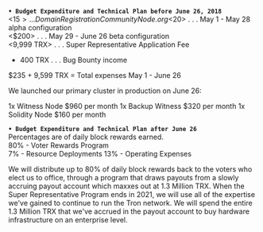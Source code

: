

**`• Budget Expenditure and Technical Plan before June 26, 2018`**  
<$15>          	. . .		Domain Registration CommunityNode.org  
<$20>          	. . .		 May 1 - May 28 alpha configuration  
<$200>         	. . .		 May 29 - June 26 beta configuration  
<9,999 TRX>  	. . .		 Super Representative Application Fee  
+ 400 TRX		. . . 		Bug Bounty income
		
$235 + 9,599 TRX = Total expenses May 1 - June 26

We launched our primary cluster in production on June 26:  

1x Witness Node $960  per month
1x Backup Witness $320 per month
1x Solidity Node $160 per month


**`• Budget Expenditure and Technical Plan after June 26`**  
Percentages are of daily block rewards earned.  
80% - Voter Rewards Program  
7% - Resource Deployments
13% - Operating Expenses

We will distribute up to 80% of daily block rewards back to the voters who elect us to office, through a program that draws payouts from a slowly accruing payout account which maxxes out at 1.3 Million TRX. When the Super Representative Program ends in 2021, we will use all of the expertise we've gained to continue to run the Tron network. We will spend the entire 1.3 Million TRX that we've accrued in the payout account to buy hardware infrastructure on an enterprise level.

